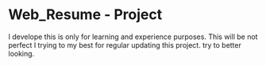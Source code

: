 # Web_Resume - Project
I develope this is only for learning and experience purposes.
This will be not perfect I trying to my best for regular updating this project.
try to better looking.
